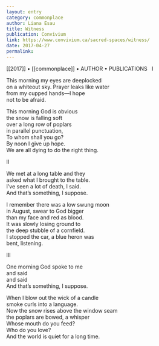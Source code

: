 ```yaml
---
layout: entry
category: commonplace
author: Liana Esau
title: Witness
publication: Convivium
link: https://www.convivium.ca/sacred-spaces/witness/
date: 2017-04-27
permalink: 
---
```


[[2017]] • [[commonplace]] • AUTHOR • PUBLICATIONS 
 
I

This morning my eyes are deeplocked
<br>on a whiteout sky. Prayer leaks like water
<br>from my cupped hands—I hope
<br>not to be afraid.

This morning God is obvious
<br>the snow is falling soft
<br>over a long row of poplars
<br>in parallel punctuation,
<br>To whom shall you go?
<br>By noon I give up hope.
<br>We are all dying to do the right thing.
 

II

We met at a long table and they
<br>asked what I brought to the table.
<br>I’ve seen a lot of death, I said.
<br>And that’s something, I suppose.

I remember there was a low swung moon
<br>in August, swear to God bigger
<br>than my face and red as blood.
<br>It was slowly losing ground to
<br>the deep stubble of a cornfield.
<br>I stopped the car, a blue heron was
<br>bent, listening.

 

III

One morning God spoke to me
<br>and said
<br>and said
<br>And that’s something, I suppose.

When I blow out the wick of a candle
<br>smoke curls into a language.
<br>Now the snow rises above the window seam
<br>the poplars are bowed, a whisper
<br>Whose mouth do you feed?
<br>Who do you love?
<br>And the world is quiet for a long time.
